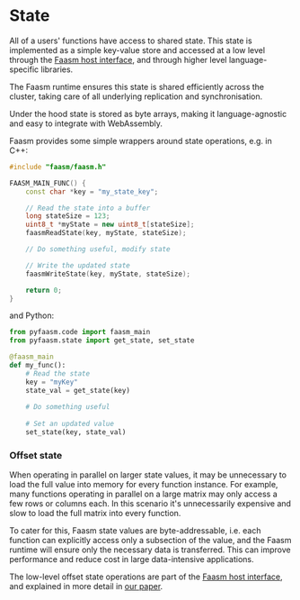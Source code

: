 # State

All of a users' functions have access to shared state. This state is implemented as 
a simple key-value store and accessed at a low level through the [Faasm host interface](host_interface.md),
and through higher level language-specific libraries.

The Faasm runtime ensures this state is shared efficiently across the cluster, taking 
care of all underlying replication and synchronisation.
 
Under the hood state is stored as byte arrays, making it language-agnostic and easy to integrate 
with WebAssembly.

Faasm provides some simple wrappers around state operations, e.g. in C++:

```c++
#include "faasm/faasm.h"

FAASM_MAIN_FUNC() {
    const char *key = "my_state_key";

    // Read the state into a buffer
    long stateSize = 123;
    uint8_t *myState = new uint8_t[stateSize];
    faasmReadState(key, myState, stateSize);

    // Do something useful, modify state

    // Write the updated state
    faasmWriteState(key, myState, stateSize);

    return 0;
}
```

and Python:

```python
from pyfaasm.code import faasm_main
from pyfaasm.state import get_state, set_state

@faasm_main
def my_func():
    # Read the state
    key = "myKey"    
    state_val = get_state(key)
    
    # Do something useful
    
    # Set an updated value
    set_state(key, state_val)    
```

### Offset state

When operating in parallel on larger state values, it may be unnecessary to load
the full value into memory for every function instance. For example, many functions 
operating in parallel on a large matrix may only access a few rows or columns each. 
In this scenario it's unnecessarily expensive and slow to load the full matrix into 
every function. 

To cater for this, Faasm state values are byte-addressable, i.e. each function can 
explicitly access only a subsection of the value, and the Faasm runtime will ensure 
only the necessary data is transferred. This can improve performance and reduce
cost in large data-intensive applications.

The low-level offset state operations are part of the 
[Faasm host interface](host_interface.md), and explained in more detail in 
[our paper](https://arxiv.org/abs/2002.09344).
